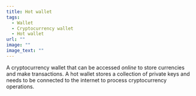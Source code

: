 ```yaml
---
title: Hot wallet
tags:
  - Wallet
  - Cryptocurrency wallet
  - Hot wallet
url: ""
image: ""
image_text: ""
---
```


A cryptocurrency wallet that can be accessed _online_ to store currencies and make transactions. A hot wallet stores a collection of private keys and needs to be connected to the internet to process cryptocurrency operations.
